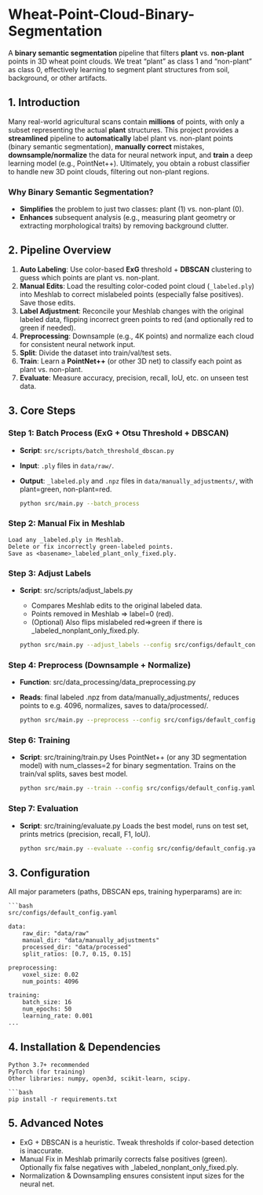 # Wheat-Point-Cloud-Binary-Segmentation

A **binary semantic segmentation** pipeline that filters **plant** vs. **non-plant** points in 3D wheat point clouds. We treat “plant” as class 1 and “non-plant” as class 0, effectively learning to segment plant structures from soil, background, or other artifacts.

## 1. Introduction

Many real-world agricultural scans contain **millions** of points, with only a subset representing the actual **plant** structures. This project provides a **streamlined** pipeline to **automatically** label plant vs. non-plant points (binary semantic segmentation), **manually correct** mistakes, **downsample/normalize** the data for neural network input, and **train** a deep learning model (e.g., PointNet++). Ultimately, you obtain a robust classifier to handle new 3D point clouds, filtering out non-plant regions.

### Why Binary Semantic Segmentation?

- **Simplifies** the problem to just two classes: plant (1) vs. non-plant (0).  
- **Enhances** subsequent analysis (e.g., measuring plant geometry or extracting morphological traits) by removing background clutter.  

## 2. Pipeline Overview

1. **Auto Labeling**: Use color-based **ExG** threshold + **DBSCAN** clustering to guess which points are plant vs. non-plant.  
2. **Manual Edits**: Load the resulting color-coded point cloud (`_labeled.ply`) into Meshlab to correct mislabeled points (especially false positives). Save those edits.  
3. **Label Adjustment**: Reconcile your Meshlab changes with the original labeled data, flipping incorrect green points to red (and optionally red to green if needed).  
4. **Preprocessing**: Downsample (e.g., 4K points) and normalize each cloud for consistent neural network input.  
5. **Split**: Divide the dataset into train/val/test sets.  
6. **Train**: Learn a **PointNet++** (or other 3D net) to classify each point as plant vs. non-plant.  
7. **Evaluate**: Measure accuracy, precision, recall, IoU, etc. on unseen test data.

## 3. Core Steps

### Step 1: Batch Process (ExG + Otsu Threshold + DBSCAN)

- **Script**: `src/scripts/batch_threshold_dbscan.py`  
- **Input**: `.ply` files in `data/raw/`.  
- **Output**: `_labeled.ply` and `.npz` files in `data/manually_adjustments/`, with plant=green, non-plant=red.

    ```bash
    python src/main.py --batch_process


### Step 2: Manual Fix in Meshlab

    Load any _labeled.ply in Meshlab.
    Delete or fix incorrectly green-labeled points.
    Save as <basename>_labeled_plant_only_fixed.ply.

### Step 3: Adjust Labels

- **Script**: src/scripts/adjust_labels.py
    - Compares Meshlab edits to the original labeled data.
    - Points removed in Meshlab => label=0 (red).
    - (Optional) Also flips mislabeled red=>green if there is _labeled_nonplant_only_fixed.ply.
    
    
    ```bash
    python src/main.py --adjust_labels --config src/configs/default_config.yaml

### Step 4: Preprocess (Downsample + Normalize)
- **Function**: src/data_processing/data_preprocessing.py
- **Reads**: final labeled .npz from data/manually_adjustments/, reduces points to e.g. 4096, normalizes, saves to data/processed/.


    ```bash
    python src/main.py --preprocess --config src/configs/default_config.yaml

### Step 6: Training

- **Script**: src/training/train.py
    Uses PointNet++ (or any 3D segmentation model) with num_classes=2 for binary segmentation.
    Trains on the train/val splits, saves best model.
    
    ```bash
    python src/main.py --train --config src/configs/default_config.yaml


### Step 7: Evaluation

- **Script**: src/training/evaluate.py
    Loads the best model, runs on test set, prints metrics (precision, recall, F1, IoU).
    
    ```bash
    python src/main.py --evaluate --config src/config/default_config.yaml

## 3. Configuration

All major parameters (paths, DBSCAN eps, training hyperparams) are in:
    
    ```bash
    src/configs/default_config.yaml

    data:
        raw_dir: "data/raw"
        manual_dir: "data/manually_adjustments"
        processed_dir: "data/processed"
        split_ratios: [0.7, 0.15, 0.15]

    preprocessing:
        voxel_size: 0.02
        num_points: 4096

    training:
        batch_size: 16
        num_epochs: 50
        learning_rate: 0.001
    ...

## 4. Installation & Dependencies

    Python 3.7+ recommended
    PyTorch (for training)
    Other libraries: numpy, open3d, scikit-learn, scipy.
    
    ```bash
    pip install -r requirements.txt

## 5. Advanced Notes

- ExG + DBSCAN is a heuristic. Tweak thresholds if color-based detection is inaccurate.
- Manual Fix in Meshlab primarily corrects false positives (green). Optionally fix false negatives with _labeled_nonplant_only_fixed.ply.
- Normalization & Downsampling ensures consistent input sizes for the neural net.